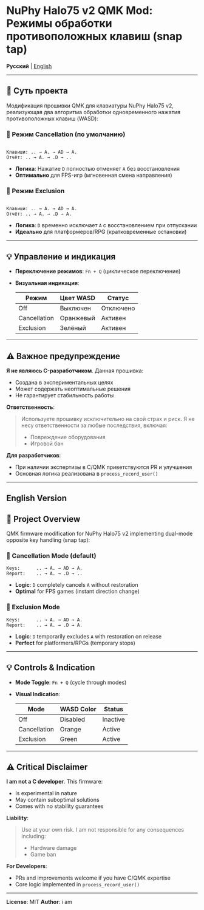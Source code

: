 # NuPhy Halo75 v2 QMK Mod: Режимы обработки противоположных клавиш (snap tap)

**Русский** | [English](#english-version)

---

## 🎯 Суть проекта

Модификация прошивки QMK для клавиатуры NuPhy Halo75 v2, реализующая два алгоритма обработки одновременного нажатия противоположных клавиш (WASD):

### 🔄 Режим Cancellation (по умолчанию)

```

Клавиши: .. → A. → AD → A.
Отчёт: .. → A. → .D → ..

```

-   **Логика**: Нажатие `D` полностью отменяет `A` без восстановления
-   **Оптимально** для FPS-игр (мгновенная смена направления)

### 🔄 Режим Exclusion

```

Клавиши: .. → A. → AD → A.
Отчёт: .. → A. → .D → A.

```

-   **Логика**: `D` временно исключает `A` с восстановлением при отпускании
-   **Идеально** для платформеров/RPG (кратковременные остановки)

---

## 💡 Управление и индикация

-   **Переключение режимов**: `Fn + Q` (циклическое переключение)
-   **Визуальная индикация**:

    | Режим        | Цвет WASD | Статус    |
    | ------------ | --------- | --------- |
    | Off          | Выключен  | Отключено |
    | Cancellation | Оранжевый | Активен   |
    | Exclusion    | Зелёный   | Активен   |

---

## ⚠️ Важное предупреждение

**Я не являюсь C-разработчиком**. Данная прошивка:

-   Создана в экспериментальных целях
-   Может содержать неоптимальные решения
-   Не гарантирует стабильность работы

**Ответственность**:

> Используете прошивку исключительно на свой страх и риск. Я не несу ответственности за любые последствия, включая:
>
> -   Повреждение оборудования
> -   Игровой бан

**Для разработчиков**:

-   При наличии экспертизы в C/QMK приветствуются PR и улучшения
-   Основная логика реализована в `process_record_user()`

---

## English Version

## 🎯 Project Overview

QMK firmware modification for NuPhy Halo75 v2 implementing dual-mode opposite key handling (snap tap):

### 🔄 Cancellation Mode (default)

```
Keys:      .. → A. → AD → A.
Report:    .. → A. → .D → ..
```

-   **Logic**: `D` completely cancels `A` without restoration
-   **Optimal** for FPS games (instant direction change)

### 🔄 Exclusion Mode

```
Keys:      .. → A. → AD → A.
Report:    .. → A. → .D → A.
```

-   **Logic**: `D` temporarily excludes `A` with restoration on release
-   **Perfect** for platformers/RPGs (temporary stops)

---

## 💡 Controls & Indication

-   **Mode Toggle**: `Fn + Q` (cycle through modes)
-   **Visual Indication**:

    | Mode         | WASD Color | Status   |
    | ------------ | ---------- | -------- |
    | Off          | Disabled   | Inactive |
    | Cancellation | Orange     | Active   |
    | Exclusion    | Green      | Active   |

---

## ⚠️ Critical Disclaimer

**I am not a C developer**. This firmware:

-   Is experimental in nature
-   May contain suboptimal solutions
-   Comes with no stability guarantees

**Liability**:

> Use at your own risk. I am not responsible for any consequences including:
>
> -   Hardware damage
> -   Game ban

**For Developers**:

-   PRs and improvements welcome if you have C/QMK expertise
-   Core logic implemented in `process_record_user()`

---

**License**: MIT
**Author**: i am

```

```
